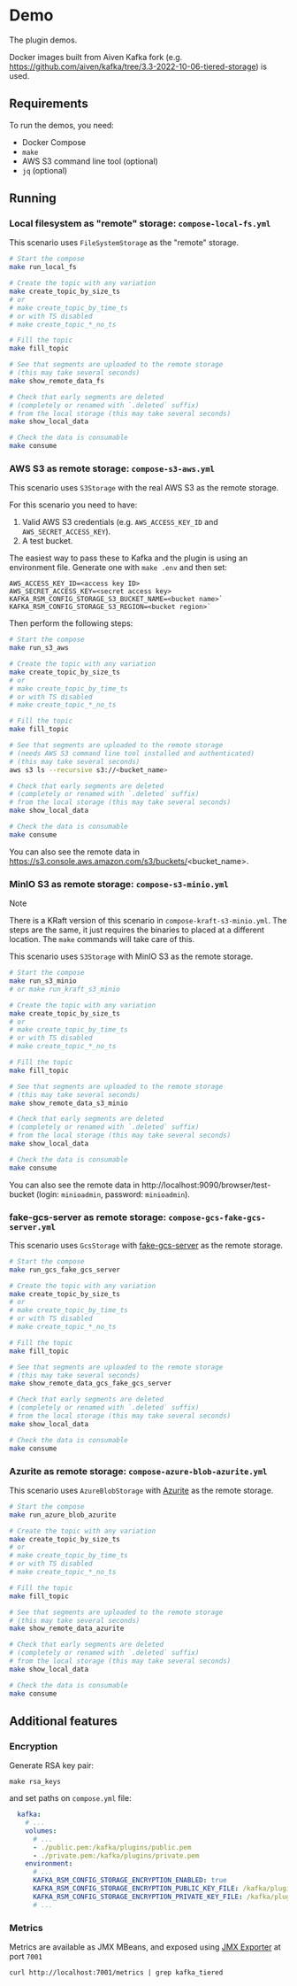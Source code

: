 # Demo

The plugin demos.

Docker images built from Aiven Kafka fork (e.g. https://github.com/aiven/kafka/tree/3.3-2022-10-06-tiered-storage) is used.

## Requirements

To run the demos, you need:
- Docker Compose
- `make`
- AWS S3 command line tool (optional)
- `jq` (optional)

## Running

### Local filesystem as "remote" storage: `compose-local-fs.yml`

This scenario uses `FileSystemStorage` as the "remote" storage.

```bash
# Start the compose
make run_local_fs

# Create the topic with any variation
make create_topic_by_size_ts
# or
# make create_topic_by_time_ts
# or with TS disabled
# make create_topic_*_no_ts

# Fill the topic
make fill_topic

# See that segments are uploaded to the remote storage
# (this may take several seconds)
make show_remote_data_fs

# Check that early segments are deleted
# (completely or renamed with `.deleted` suffix)
# from the local storage (this may take several seconds)
make show_local_data

# Check the data is consumable
make consume
```

### AWS S3 as remote storage: `compose-s3-aws.yml`

This scenario uses `S3Storage` with the real AWS S3 as the remote storage.

For this scenario you need to have:
1. Valid AWS S3 credentials (e.g. `AWS_ACCESS_KEY_ID` and `AWS_SECRET_ACCESS_KEY`).
2. A test bucket.

The easiest way to pass these to Kafka and the plugin is using an environment file. Generate one with `make .env` and then set:
```
AWS_ACCESS_KEY_ID=<access key ID>
AWS_SECRET_ACCESS_KEY=<secret access key>
KAFKA_RSM_CONFIG_STORAGE_S3_BUCKET_NAME=<bucket name>`
KAFKA_RSM_CONFIG_STORAGE_S3_REGION=<bucket region>`
```

Then perform the following steps:

```bash
# Start the compose
make run_s3_aws

# Create the topic with any variation
make create_topic_by_size_ts
# or
# make create_topic_by_time_ts
# or with TS disabled
# make create_topic_*_no_ts

# Fill the topic
make fill_topic

# See that segments are uploaded to the remote storage
# (needs AWS S3 command line tool installed and authenticated)
# (this may take several seconds)
aws s3 ls --recursive s3://<bucket_name>

# Check that early segments are deleted
# (completely or renamed with `.deleted` suffix)
# from the local storage (this may take several seconds)
make show_local_data

# Check the data is consumable
make consume
```

You can also see the remote data in https://s3.console.aws.amazon.com/s3/buckets/<bucket_name>.

### MinIO S3 as remote storage: `compose-s3-minio.yml`

> [!NOTE]
> There is a KRaft version of this scenario in `compose-kraft-s3-minio.yml`.
> The steps are the same, it just requires the binaries to placed at a different location.
> The `make` commands will take care of this.

This scenario uses `S3Storage` with MinIO S3 as the remote storage.

```bash
# Start the compose
make run_s3_minio
# or make run_kraft_s3_minio

# Create the topic with any variation
make create_topic_by_size_ts
# or
# make create_topic_by_time_ts
# or with TS disabled
# make create_topic_*_no_ts

# Fill the topic
make fill_topic

# See that segments are uploaded to the remote storage
# (this may take several seconds)
make show_remote_data_s3_minio

# Check that early segments are deleted
# (completely or renamed with `.deleted` suffix)
# from the local storage (this may take several seconds)
make show_local_data

# Check the data is consumable
make consume
```

You can also see the remote data in http://localhost:9090/browser/test-bucket (login: `minioadmin`, password: `minioadmin`).

### fake-gcs-server as remote storage: `compose-gcs-fake-gcs-server.yml`

This scenario uses `GcsStorage` with [fake-gcs-server](https://github.com/fsouza/fake-gcs-server) as the remote storage.

```bash
# Start the compose
make run_gcs_fake_gcs_server

# Create the topic with any variation
make create_topic_by_size_ts
# or
# make create_topic_by_time_ts
# or with TS disabled
# make create_topic_*_no_ts

# Fill the topic
make fill_topic

# See that segments are uploaded to the remote storage
# (this may take several seconds)
make show_remote_data_gcs_fake_gcs_server

# Check that early segments are deleted
# (completely or renamed with `.deleted` suffix)
# from the local storage (this may take several seconds)
make show_local_data

# Check the data is consumable
make consume
```

### Azurite as remote storage: `compose-azure-blob-azurite.yml`

This scenario uses `AzureBlobStorage` with [Azurite](https://learn.microsoft.com/en-us/azure/storage/common/storage-use-azurite) as the remote storage.

```bash
# Start the compose
make run_azure_blob_azurite

# Create the topic with any variation
make create_topic_by_size_ts
# or
# make create_topic_by_time_ts
# or with TS disabled
# make create_topic_*_no_ts

# Fill the topic
make fill_topic

# See that segments are uploaded to the remote storage
# (this may take several seconds)
make show_remote_data_azurite

# Check that early segments are deleted
# (completely or renamed with `.deleted` suffix)
# from the local storage (this may take several seconds)
make show_local_data

# Check the data is consumable
make consume
```

## Additional features

### Encryption

Generate RSA key pair:

```shell
make rsa_keys
```

and set paths on `compose.yml` file:

```yaml
  kafka:
    # ...
    volumes:
      # ...
      - ./public.pem:/kafka/plugins/public.pem
      - ./private.pem:/kafka/plugins/private.pem
    environment:
      # ...
      KAFKA_RSM_CONFIG_STORAGE_ENCRYPTION_ENABLED: true
      KAFKA_RSM_CONFIG_STORAGE_ENCRYPTION_PUBLIC_KEY_FILE: /kafka/plugins/public.pem
      KAFKA_RSM_CONFIG_STORAGE_ENCRYPTION_PRIVATE_KEY_FILE: /kafka/plugins/private.pem
      # ...
```

### Metrics

Metrics are available as JMX MBeans, and exposed using [JMX Exporter](https://github.com/prometheus/jmx_exporter) at port `7001`

```shell
curl http://localhost:7001/metrics | grep kafka_tiered
```
